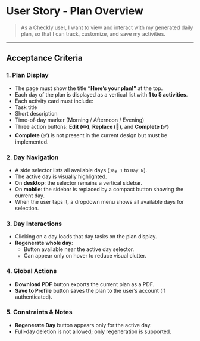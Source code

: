 # User Story - Plan Overview
> As a Checkly user, I want to view and interact with my generated daily plan, so that I can track, customize, and save my activities.

---

## Acceptance Criteria

### 1. Plan Display
- The page must show the title **“Here’s your plan!”** at the top.
- Each day of the plan is displayed as a vertical list with **1 to 5 activities**.
- Each activity card must include:
 - Task title
 - Short description
 - Time-of-day marker (Morning / Afternoon / Evening)
 - Three action buttons: **Edit (✏️)**, **Replace (🔁)**, and **Complete (✅)**
- **Complete (✅)** is not present in the current design but must be implemented.

### 2. Day Navigation
- A side selector lists all available days (`Day 1` to `Day N`).
- The active day is visually highlighted.
- On **desktop**: the selector remains a vertical sidebar.
- On **mobile**: the sidebar is replaced by a compact button showing the current day.
 - When the user taps it, a dropdown menu shows all available days for selection.

### 3. Day Interactions
- Clicking on a day loads that day tasks on the plan display.
- **Regenerate whole day**:
  - Button available near the active day selector.
  - Can appear only on hover to reduce visual clutter.

### 4. Global Actions
- **Download PDF** button exports the current plan as a PDF.
- **Save to Profile** button saves the plan to the user’s account (if authenticated).

### 5. Constraints & Notes
- **Regenerate Day** button appears only for the active day.
- Full-day deletion is not allowed; only regeneration is supported.
